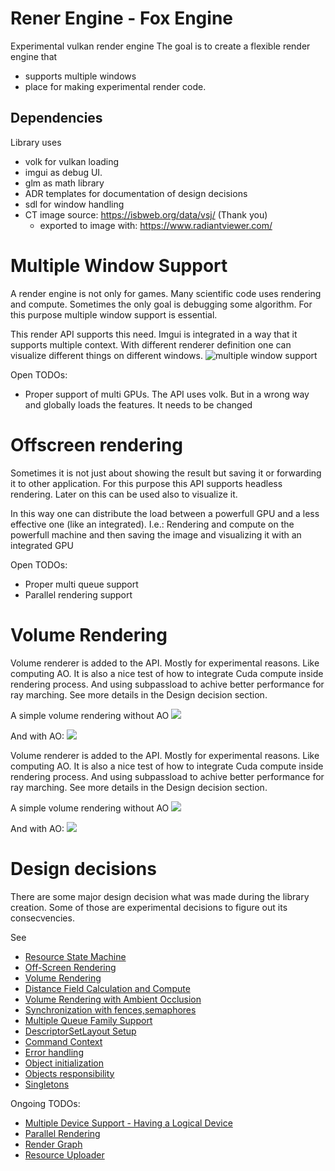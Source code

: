 # Rener Engine - Fox Engine
Experimental vulkan render engine
The goal is to create a flexible render engine that 
 - supports multiple windows
 - place for making experimental render code.

## Dependencies
Library uses 
 - volk for vulkan loading
 - imgui as debug UI.
 - glm as math library
 - ADR templates for documentation of design decisions
 - sdl for window handling
 - CT image source: https://isbweb.org/data/vsj/ (Thank you)
   - exported to image with: https://www.radiantviewer.com/

# Multiple Window Support

A render engine is not only for games. Many scientific code uses rendering and compute. Sometimes the only goal is debugging some algorithm. For this purpose multiple window support is essential. 

This render API supports this need. Imgui is integrated in a way that it supports multiple context. With different renderer definition one can visualize different things on different windows.
![multiple window support](./render_engine/documentation/images/multi_window.png)

Open TODOs:
- Proper support of multi GPUs. The API uses volk. But in a wrong way and globally loads the features. It needs to be changed

# Offscreen rendering

Sometimes it is not just about showing the result but saving it or forwarding it to other application. For this purpose this API supports headless rendering. Later on this can be used also to visualize it. 

In this way one can distribute the load between a powerfull GPU and a less effective one (like an integrated). I.e.: Rendering and compute on the powerfull machine and then saving the image and visualizing it with an integrated GPU

Open TODOs:
- Proper multi queue support
- Parallel rendering support

# Volume Rendering

Volume renderer is added to the API. Mostly for experimental reasons. Like computing AO.
It is also a nice test of how to integrate Cuda compute inside rendering process. And using subpassload to achive better performance for ray marching. See more details in the Design decision section.

A simple volume rendering without AO
![](./render_engine/documentation/images/volume_rendering_ao.png)

And with AO:
![](./render_engine/documentation/images/volume_rendering_no_ao.png)



Volume renderer is added to the API. Mostly for experimental reasons. Like computing AO.
It is also a nice test of how to integrate Cuda compute inside rendering process. And using subpassload to achive better performance for ray marching. See more details in the Design decision section.

A simple volume rendering without AO
![](./render_engine/documentation/images/volume_rendering_ao.png)

And with AO:
![](./render_engine/documentation/images/volume_rendering_no_ao.png)

 # Design decisions

There are some major design decision what was made during the library creation. Some of those are experimental decisions to figure out
its consecvencies. 

See 
 - [Resource State Machine](render_engine/documentation/resource-state-machine.md)
 - [Off-Screen Rendering](render_engine/documentation/offscreen-rendering.md)
 - [Volume Rendering](render_engine/documentation/volume-rendering.md)
 - [Distance Field Calculation and Compute](render_engine/documentation/distance-field-calculation.md)
 - [Volume Rendering with Ambient Occlusion](render_engine/documentation/volume-rendering_ao.md)
 - [Synchronization with fences,semaphores](render_engine/documentation/synchronization-primitives.md)
 - [Multiple Queue Family Support](render_engine/documentation/multiple_queue_family_support.md)
  - [DescriptorSetLayout Setup](render_engine/documentation/descriptor-set-layout-setup.md)
 - [Command Context](render_engine/documentation/command_context.md)
 - [Error handling](render_engine/documentation/handling-errors.md)
 - [Object initialization](render_engine/documentation/object-initializations.md)
 - [Objects responsibility](render_engine/documentation/objects-responsibility.md)
 - [Singletons](render_engine/documentation/singletons.md)

Ongoing TODOs:
 - [Multiple Device Support - Having a Logical Device](render_engine/documentation/todo/logical_device.md)
 - [Parallel Rendering](render_engine/documentation/todo/parallel_rendering.md)
 - [Render Graph](render_engine/documentation/todo/render_graph.md)
 - [Resource Uploader](render_engine/documentation/todo/resource_uploader.md.md)